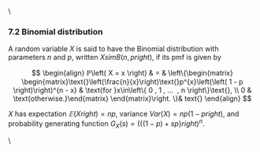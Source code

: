 \



### 7.2 Binomial distribution

A random variable $X$ is said to have the Binomial distribution with
parameters $n$ and $p$, written $XsimB\left( n , p right)$, if its pmf
is given by

$$
\begin{align}
ℙ\left( X = x \right) & = & \left\{\begin{matrix} \begin{matrix}\text{}\left(\frac{n}{x}\right)\text{}p^{x}\left(\left( 1 - p \right)\right)^{n - x} & \text{for }x\in\left\{ 0 , 1 , … ⁡ , n \right\}\text{}, \\ 0 & \text{otherwise.}\end{matrix} \end{matrix}\right. \}& text{}
\end{align}
$$

$X$ has expectation $𝔼\left( X right)=np$, variance
$Var\left( X \right)=np\left( 1 - p right)$, and probability generating
function
$G_{X}\left( s \right)=\left(\left\{ \left( 1 - p \right) + s p \right\}right)^{n}$.

\


